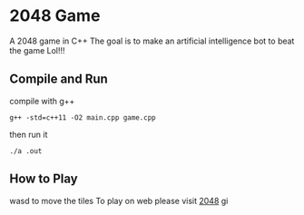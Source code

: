 # 2048 Game
A 2048 game in C++
The goal is to make an artificial intelligence bot to beat the game Lol!!!

## Compile and Run
compile with g++
```
g++ -std=c++11 -O2 main.cpp game.cpp
```

then run it
```
./a .out
```

## How to Play
wasd <RET> to move the tiles
To play on web please visit [2048](https://gabrielecirulli.github.io/2048/)
gi
